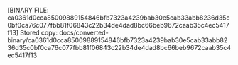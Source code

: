 [BINARY FILE: ca0361d0cca85009889154846bfb7323a4239bab30e5cab33abb8236d35c0bf0ca76c077fbb81f06843c22b34de4dad8bc66beb9672caab35c4ec5417f13]
Stored copy: docs/converted-binary/ca0361d0cca85009889154846bfb7323a4239bab30e5cab33abb8236d35c0bf0ca76c077fbb81f06843c22b34de4dad8bc66beb9672caab35c4ec5417f13
